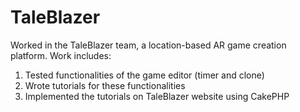 # TaleBlazer
Worked in the TaleBlazer team, a location-based AR game creation platform. Work includes:
1. Tested functionalities of the game editor (timer and clone)
2. Wrote tutorials for these functionalities 
3. Implemented the tutorials on TaleBlazer website using CakePHP
